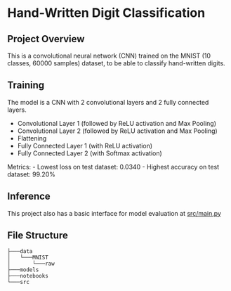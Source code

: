 # Hand-Written Digit Classification

## Project Overview

This is a convolutional neural network (CNN) trained on the MNIST (10 classes, 60000 samples) dataset, to be able to classify hand-written digits.

## Training

The model is a CNN with 2 convolutional layers and 2 fully connected layers.
- Convolutional Layer 1 (followed by ReLU activation and Max Pooling)
- Convolutional Layer 2 (followed by ReLU activation and Max Pooling)
- Flattening
- Fully Connected Layer 1 (with ReLU activation)
- Fully Connected Layer 2 (with Softmax activation)

Metrics:
    - Lowest loss on test dataset: 0.0340
    - Highest accuracy on test dataset: 99.20%

## Inference

This project also has a basic interface for model evaluation at [src/main.py](src/main.py)

## File Structure

```
├───data
│   └───MNIST
│       └───raw
├───models
├───notebooks
└───src
```